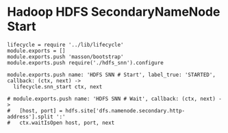 
# Hadoop HDFS SecondaryNameNode Start

    lifecycle = require '../lib/lifecycle'
    module.exports = []
    module.exports.push 'masson/bootstrap'
    module.exports.push require('./hdfs_snn').configure

    module.exports.push name: 'HDFS SNN # Start', label_true: 'STARTED', callback: (ctx, next) ->
      lifecycle.snn_start ctx, next

    # module.exports.push name: 'HDFS SNN # Wait', callback: (ctx, next) ->
    #   [host, port] = hdfs.site['dfs.namenode.secondary.http-address'].split ':'
    #   ctx.waitIsOpen host, port, next
